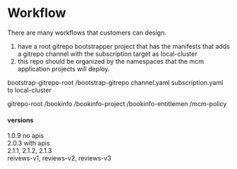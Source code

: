 # Workflow

There are many workflows that customers can design.

1. have a root gitrepo bootstrapper project that has the manifests that adds a gitrepo channel with the subscription target as local-cluster
2. this repo should be organized by the namespaces that the mcm application projects will deploy.

bootstrap-gitrepo-root
  /bootstrap-gitrepo
    channel.yaml
    subscription.yaml to local-cluster

gitrepo-root
  /bookinfo
  /bookinfo-project
  /bookinfo-entitlemen
  /mcm-policy

#### versions
1.0.9 no apis  
2.0.3 with apis  
2.1.1, 2.1.2, 2.1.3  
reivews-v1, reviews-v2, reviews-v3  